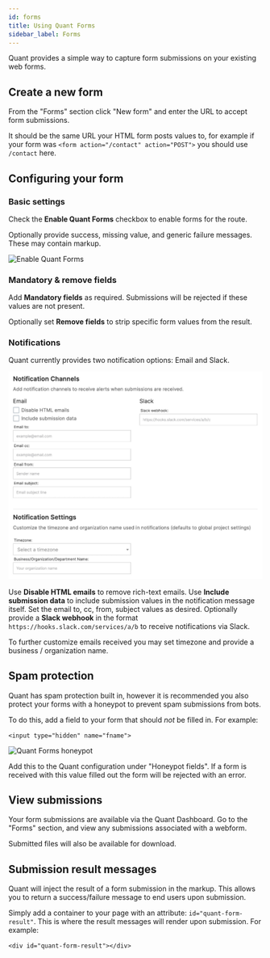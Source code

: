 ```yaml
---
id: forms
title: Using Quant Forms
sidebar_label: Forms
---
```


Quant provides a simple way to capture form submissions on your existing web forms.

## Create a new form

From the "Forms" section click "New form" and enter the URL to accept form submissions.

It should be the same URL your HTML form posts values to, for example if your form was `<form action="/contact" action="POST">` you should use `/contact` here.

## Configuring your form

### Basic settings

Check the **Enable Quant Forms** checkbox to enable forms for the route.

Optionally provide success, missing value, and generic failure messages. These may contain markup.

![Enable Quant Forms](../../static/img/quant-forms-settings.jpg)

### Mandatory & remove fields

Add **Mandatory fields** as required. Submissions will be rejected if these values are not present.

Optionally set **Remove fields** to strip specific form values from the result.


### Notifications

Quant currently provides two notification options: Email and Slack.

![Notification Configuration](../../static/img/form-notifications.jpg)

Use **Disable HTML emails** to remove rich-text emails.
Use **Include submission data** to include submission values in the notification message itself.
Set the email to, cc, from, subject values as desired.
Optionally provide a **Slack webhook** in the format `https://hooks.slack.com/services/a/b` to receive notifications via Slack.

To further customize emails received you may set timezone and provide a business / organization name.

## Spam protection

Quant has spam protection built in, however it is recommended you also protect your forms with a honeypot to prevent spam submissions from bots.

To do this, add a field to your form that should _not_ be filled in. For example:
```
<input type="hidden" name="fname">
```

![Quant Forms honeypot](../../static/img/quant-forms-honeypot.jpg)

Add this to the Quant configuration under "Honeypot fields". If a form is received with this value filled out the form will be rejected with an error.


## View submissions

Your form submissions are available via the Quant Dashboard. Go to the "Forms" section, and view any submissions associated with a webform.

Submitted files will also be available for download.


## Submission result messages

Quant will inject the result of a form submission in the markup. This allows you to return a success/failure message to end users upon submission.

Simply add a container to your page with an attribute: `id="quant-form-result"`. This is where the result messages will render upon submission. For example:
```
<div id="quant-form-result"></div>
```
